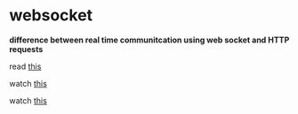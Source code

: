 # websocket

**difference between real time communitcation using web socket and HTTP requests**

read [this](https://www.geeksforgeeks.org/what-is-web-socket-and-how-it-is-different-from-the-http/)

watch [this](https://www.youtube.com/watch?v=1BfCnjr_Vjg)

watch [this](https://www.youtube.com/watch?v=69t4zZ7KQ7M)